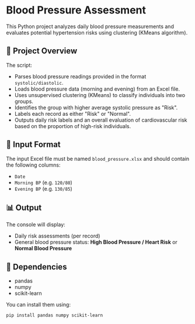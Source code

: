 # Blood Pressure Assessment

This Python project analyzes daily blood pressure measurements and evaluates potential hypertension risks using clustering (KMeans algorithm).

## 📌 Project Overview

The script:
- Parses blood pressure readings provided in the format `systolic/diastolic`.
- Loads blood pressure data (morning and evening) from an Excel file.
- Uses unsupervised clustering (KMeans) to classify individuals into two groups.
- Identifies the group with higher average systolic pressure as "Risk".
- Labels each record as either "Risk" or "Normal".
- Outputs daily risk labels and an overall evaluation of cardiovascular risk based on the proportion of high-risk individuals.

## 📂 Input Format

The input Excel file must be named `blood_pressure.xlsx` and should contain the following columns:
- `Date`
- `Morning BP` (e.g. `120/80`)
- `Evening BP` (e.g. `130/85`)

## 📊 Output

The console will display:
- Daily risk assessments (per record)
- General blood pressure status: **High Blood Pressure / Heart Risk** or **Normal Blood Pressure**

## 🔧 Dependencies

- pandas
- numpy
- scikit-learn

You can install them using:

```bash
pip install pandas numpy scikit-learn

